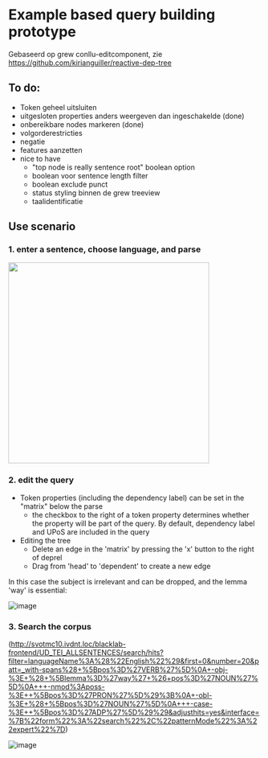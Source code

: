 # Example based query building prototype

Gebaseerd op grew conllu-editcomponent, zie https://github.com/kirianguiller/reactive-dep-tree 

## To do:

* Token geheel uitsluiten
* uitgesloten properties anders weergeven dan ingeschakelde (done)
* onbereikbare nodes markeren (done)
* volgorderestricties
* negatie
* features aanzetten
* nice to have
  * "top node is really sentence root" boolean option
  * boolean voor sentence length filter
  * boolean exclude punct
  * status styling binnen de grew treeview
  * taalidentificatie

## Use scenario

### 1. enter a sentence, choose language, and parse
<img src="https://github.com/user-attachments/assets/a2fa22de-e609-4b44-955f-f6092f482442" width="400px"/>

### 2. edit the query

* Token properties (including the dependency label)  can be set in the "matrix" below the parse
   * the checkbox to the right of a token property determines whether the property will be part of the query. By default, dependency label and UPoS are included in the query
* Editing the tree
	* Delete an edge in the 'matrix' by pressing the 'x' button to the right of deprel
	* Drag from 'head' to 'dependent' to create a new edge

In this case the subject is irrelevant and can be dropped, and the lemma 'way' is essential:

![image](https://github.com/user-attachments/assets/686e4fe6-7cdb-469b-a7fc-2a6ad8fd0ede)

### 3. Search the corpus

(http://svotmc10.ivdnt.loc/blacklab-frontend/UD_TEI_ALLSENTENCES/search/hits?filter=languageName%3A%28%22English%22%29&first=0&number=20&patt=_with-spans%28+%5Bpos%3D%27VERB%27%5D%0A+-obj-%3E+%28+%5Blemma%3D%27way%27+%26+pos%3D%27NOUN%27%5D%0A+++-nmod%3Aposs-%3E++%5Bpos%3D%27PRON%27%5D%29%3B%0A+-obl-%3E+%28+%5Bpos%3D%27NOUN%27%5D%0A+++-case-%3E++%5Bpos%3D%27ADP%27%5D%29%29&adjusthits=yes&interface=%7B%22form%22%3A%22search%22%2C%22patternMode%22%3A%22expert%22%7D)

![image](https://github.com/user-attachments/assets/e50d1b6e-ae67-4eae-94a2-e5a27f46ce22)








 
  




